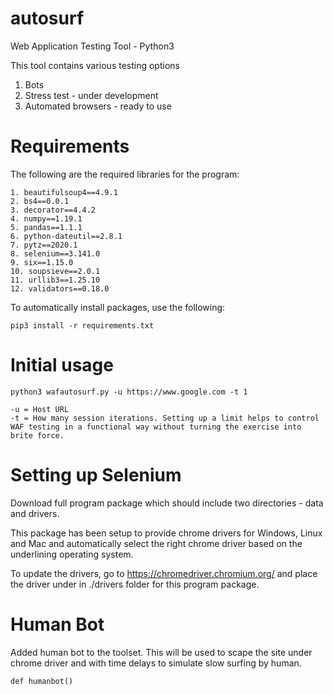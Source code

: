 # autosurf
Web Application Testing Tool - Python3

This tool contains various testing options
1. Bots
2. Stress test - under development
3. Automated browsers - ready to use

# Requirements
The following are the required libraries for the program:

    1. beautifulsoup4==4.9.1
    2. bs4==0.0.1
    3. decorator==4.4.2
    4. numpy==1.19.1
    5. pandas==1.1.1
    6. python-dateutil==2.8.1
    7. pytz==2020.1
    8. selenium==3.141.0
    9. six==1.15.0
    10. soupsieve==2.0.1
    11. urllib3==1.25.10
    12. validators==0.18.0

To automatically install packages, use the following:
    
    pip3 install -r requirements.txt

# Initial usage
    python3 wafautosurf.py -u https://www.google.com -t 1

    -u = Host URL
    -t = How many session iterations. Setting up a limit helps to control WAF testing in a functional way without turning the exercise into brite force.

# Setting up Selenium
Download full program package which should include two directories - data and drivers.

This package has been setup to provide chrome drivers for Windows, Linux and Mac and automatically select the right chrome driver based on the underlining operating system.

To update the drivers, go to https://chromedriver.chromium.org/ and place the driver under in ./drivers folder for this program package. 

# Human Bot
Added human bot to the toolset. This will be used to scape the site under chrome driver and with time delays to simulate slow surfing by human.

    def humanbot()

